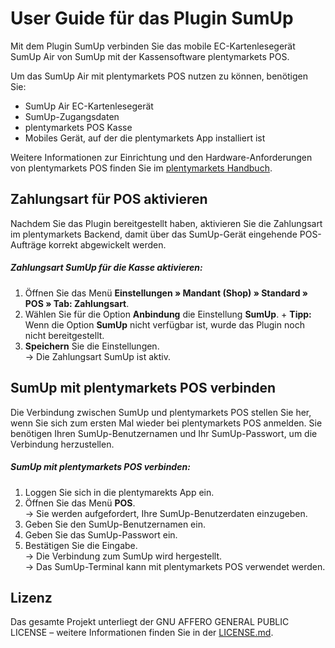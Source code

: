 # User Guide für das Plugin SumUp

Mit dem Plugin SumUp verbinden Sie das mobile EC-Kartenlesegerät SumUp Air von SumUp mit der Kassensoftware plentymarkets POS.

Um das SumUp Air mit plentymarkets POS nutzen zu können, benötigen Sie:

* SumUp Air EC-Kartenlesegerät
* SumUp-Zugangsdaten
* plentymarkets POS Kasse
* Mobiles Gerät, auf der die plentymarkets App installiert ist

Weitere Informationen zur Einrichtung und den Hardware-Anforderungen von plentymarkets POS finden Sie im [plentymarkets Handbuch](https://knowledge.plentymarkets.com/omni-channel/pos/pos-einrichten).

<div class="container-toc"></div>

## Zahlungsart für POS aktivieren

Nachdem Sie das Plugin bereitgestellt haben, aktivieren Sie die Zahlungsart im plentymarkets Backend, damit über das SumUp-Gerät eingehende POS-Aufträge korrekt abgewickelt werden.

##### Zahlungsart SumUp für die Kasse aktivieren:

1. Öffnen Sie das Menü **Einstellungen » Mandant (Shop) » Standard » POS » Tab: Zahlungsart**.
2. Wählen Sie für die Option **Anbindung** die Einstellung **SumUp**. +
**__Tipp:__** Wenn die Option **SumUp** nicht verfügbar ist, wurde das Plugin noch nicht bereitgestellt.
3. **Speichern** Sie die Einstellungen.<br />
→ Die Zahlungsart SumUp ist aktiv.

## SumUp mit plentymarkets POS verbinden

Die Verbindung zwischen SumUp und plentymarkets POS stellen Sie her, wenn Sie sich zum ersten Mal wieder bei plentymarkets POS anmelden. Sie benötigen Ihren SumUp-Benutzernamen und Ihr SumUp-Passwort, um die Verbindung herzustellen.

##### SumUp mit plentymarkets POS verbinden:

1. Loggen Sie sich in die plentymarekts App ein.
2. Öffnen Sie das Menü **POS**.<br />
→ Sie werden aufgefordert, Ihre SumUp-Benutzerdaten einzugeben.
3. Geben Sie den SumUp-Benutzernamen ein.
4. Geben Sie das SumUp-Passwort ein.
5. Bestätigen Sie die Eingabe.<br />
→ Die Verbindung zum SumUp wird hergestellt.<br />
→ Das SumUp-Terminal kann mit plentymarkets POS verwendet werden.

## Lizenz

Das gesamte Projekt unterliegt der GNU AFFERO GENERAL PUBLIC LICENSE – weitere Informationen finden Sie in der [LICENSE.md](https://github.com/plentymarkets/plugin-etsy/blob/master/LICENSE.md).
